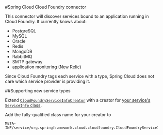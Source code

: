 #Spring Cloud Cloud Foundry connector

This connector will discover services bound to an application running in Cloud Foundry.
It currently knows about:

- PostgreSQL
- MySQL
- Oracle
- Redis
- MongoDB
- RabbitMQ
- SMTP gateway
- application monitoring (New Relic)

Since Cloud Foundry tags each service with a type, Spring Cloud does not care which
service provider is providing it.

##Supporting new service types

Extend [`CloudFoundryServiceInfoCreator`]((src/main/java/org/springframework/cloud/cloudfoundry/CloudFoundryServiceInfoCreator.java))
with a creator for [your service's `ServiceInfo` class](../spring-cloud-core/#adding-service-discovery).

Add the fully-qualified class name for your creator to

````
META-INF/service/org.springframework.cloud.cloudfoundry.CloudFoundryServiceInfoCreator
````